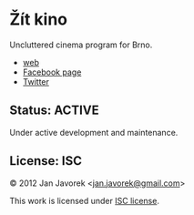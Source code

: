 # Žít kino

Uncluttered cinema program for Brno.

- [web](http://zitkino.cz)
- [Facebook page](https://www.facebook.com/zitkino)
- [Twitter](https://twitter.com/zitkino)

## Status: ACTIVE

Under active development and maintenance.

## License: ISC

© 2012 Jan Javorek &lt;<a
href="mailto:jan.javorek&#64;gmail.com">jan.javorek&#64;gmail.com</a>&gt;

This work is licensed under [ISC license](https://en.wikipedia.org/wiki/ISC_license).

